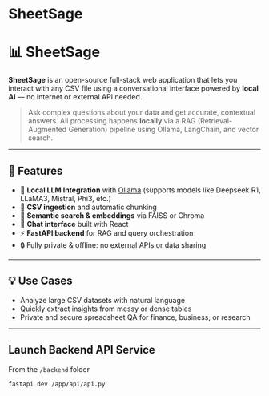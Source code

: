 # SheetSage
# 📊 SheetSage

**SheetSage** is an open-source full-stack web application that lets you interact with any CSV file using a conversational interface powered by **local AI** — no internet or external API needed.

> Ask complex questions about your data and get accurate, contextual answers. All processing happens **locally** via a RAG (Retrieval-Augmented Generation) pipeline using Ollama, LangChain, and vector search.

---

## 🚀 Features

- 🧠 **Local LLM Integration** with [Ollama](https://ollama.com) (supports models like Deepseek R1, LLaMA3, Mistral, Phi3, etc.)
- 📂 **CSV ingestion** and automatic chunking
- 🔎 **Semantic search & embeddings** via FAISS or Chroma
- 💬 **Chat interface** built with React
- ⚡ **FastAPI backend** for RAG and query orchestration
- 🔒 Fully private & offline: no external APIs or data sharing

---

## 💡 Use Cases

- Analyze large CSV datasets with natural language
- Quickly extract insights from messy or dense tables
- Private and secure spreadsheet QA for finance, business, or research

---

## Launch Backend API Service

From the `/backend` folder
```
fastapi dev /app/api/api.py
```